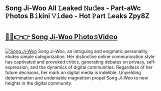 ## Song Ji-Woo All 𝙻eaked 𝙽u𝚍es - Part-aWc 𝙿hotos B𝚒kini 𝚅𝚒deo - Hot 𝙿art 𝙻eaks Zpy8Z

# <h2><a href="http://ld4uqj.urlbe.top/?page=Song+Ji-Woo">🔗🔗👉👉 Song Ji-Woo P𝚑oto𝚜Vid𝚎o</a></h2>

[![Song Ji-Woo](https://i.imgur.com/eBuTRDB.gif)](http://ld4uqj.urlbe.top/?page=Song+Ji-Woo)
Song Ji-Woo, an intriguing and enigmatic personality, eludes simple categorization. Her distinctive online communication style has captivated and provoked critics, generating debates on privacy, self-expression, and the dynamics of digital communities. Regardless of her future decisions, her mark on digital media is indelible. Unyielding determination and undeniable magnetism propel Song Ji-Woo to new heights in the digital community.
